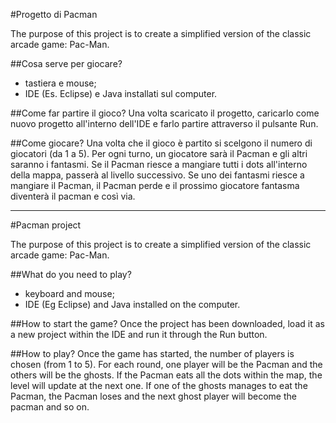 #Progetto di Pacman

The purpose of this project is to create a simplified version of the classic arcade game: Pac-Man.

##Cosa serve per giocare?
- tastiera e mouse;
- IDE (Es. Eclipse) e Java installati sul computer.

##Come far partire il gioco?
Una volta scaricato il progetto, caricarlo come nuovo progetto all'interno dell'IDE e farlo partire attraverso il pulsante Run.

##Come giocare? 
Una volta che il gioco è partito si scelgono il numero di giocatori (da 1 a 5). Per ogni turno, un giocatore sarà il Pacman e gli altri saranno i fantasmi. 
Se il Pacman riesce a mangiare tutti i dots all'interno della mappa, passerà al livello successivo. Se uno dei fantasmi riesce a mangiare il Pacman, il Pacman perde e il prossimo giocatore fantasma diventerà il pacman e così via.

------

#Pacman project

The purpose of this project is to create a simplified version of the classic arcade game: Pac-Man.

##What do you need to play?
- keyboard and mouse;
- IDE (Eg Eclipse) and Java installed on the computer.

##How to start the game?
Once the project has been downloaded, load it as a new project within the IDE and run it through the Run button.

##How to play?
Once the game has started, the number of players is chosen (from 1 to 5). For each round, one player will be the Pacman and the others will be the ghosts.
If the Pacman eats all the dots within the map, the level will update at the next one. If one of the ghosts manages to eat the Pacman, the Pacman loses and the next ghost player will become the pacman and so on.
